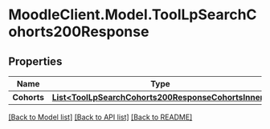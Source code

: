 # MoodleClient.Model.ToolLpSearchCohorts200Response

## Properties

Name | Type | Description | Notes
------------ | ------------- | ------------- | -------------
**Cohorts** | [**List&lt;ToolLpSearchCohorts200ResponseCohortsInner&gt;**](ToolLpSearchCohorts200ResponseCohortsInner.md) |  | 

[[Back to Model list]](../README.md#documentation-for-models) [[Back to API list]](../README.md#documentation-for-api-endpoints) [[Back to README]](../README.md)

